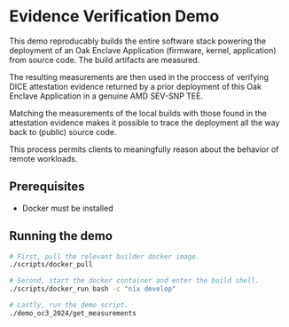 # Evidence Verification Demo

This demo reproducably builds the entire software stack powering the deployment
of an Oak Enclave Application (firmware, kernel, application) from source code.
The build artifacts are measured.

The resulting measurements are then used in the proccess of verifying DICE
attestation evidence returned by a prior deployment of this Oak Enclave
Application in a genuine AMD SEV-SNP TEE.

Matching the measurements of the local builds with those found in the
attestation evidence makes it possible to trace the deployment all the way back
to (public) source code.

This process permits clients to meaningfully reason about the behavior of remote
workloads.

## Prerequisites

- Docker must be installed

## Running the demo

```sh
# First, pull the relevant builder docker image.
./scripts/docker_pull

# Second, start the docker container and enter the build shell.
./scripts/docker_run bash -c "nix develop"

# Lastly, run the demo script.
./demo_oc3_2024/get_measurements
```
